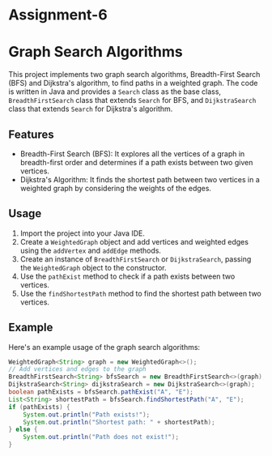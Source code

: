 # Assignment-6
# Graph Search Algorithms

This project implements two graph search algorithms, Breadth-First Search (BFS) and Dijkstra's algorithm, to find paths in a weighted graph. 
The code is written in Java and provides a `Search` class as the base class, `BreadthFirstSearch` class that extends `Search` for BFS, and 
`DijkstraSearch` class that extends `Search` for Dijkstra's algorithm.

## Features

- Breadth-First Search (BFS): It explores all the vertices of a graph in breadth-first order and determines if a path exists between two given vertices.
- Dijkstra's Algorithm: It finds the shortest path between two vertices in a weighted graph by considering the weights of the edges.

## Usage

1. Import the project into your Java IDE.
2. Create a `WeightedGraph` object and add vertices and weighted edges using the `addVertex` and `addEdge` methods.
3. Create an instance of `BreadthFirstSearch` or `DijkstraSearch`, passing the `WeightedGraph` object to the constructor.
4. Use the `pathExist` method to check if a path exists between two vertices.
5. Use the `findShortestPath` method to find the shortest path between two vertices.

## Example

Here's an example usage of the graph search algorithms:

```java
WeightedGraph<String> graph = new WeightedGraph<>();
// Add vertices and edges to the graph
BreadthFirstSearch<String> bfsSearch = new BreadthFirstSearch<>(graph);
DijkstraSearch<String> dijkstraSearch = new DijkstraSearch<>(graph);
boolean pathExists = bfsSearch.pathExist("A", "E");
List<String> shortestPath = bfsSearch.findShortestPath("A", "E");
if (pathExists) {
    System.out.println("Path exists!");
    System.out.println("Shortest path: " + shortestPath);
} else {
    System.out.println("Path does not exist!");
}
